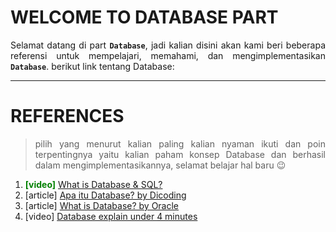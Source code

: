 # WELCOME TO DATABASE PART
<div style="text-align: justify">

Selamat datang di part **`Database`**, jadi kalian disini akan kami beri beberapa referensi untuk mempelajari, memahami, dan mengimplementasikan **`Database`**. berikut link tentang Database:
- - -
# REFERENCES
>pilih yang menurut kalian paling kalian nyaman ikuti dan poin terpentingnya yaitu kalian paham konsep Database dan berhasil dalam mengimplementasikannya, selamat belajar hal baru 😉
1) <span style="color:green">**[video]** </span> [What is Database & SQL?](https://www.youtube.com/watch?v=FR4QIeZaPeM)
2) [article] [Apa itu Database? by Dicoding](https://www.dicoding.com/blog/apa-itu-database/)
3) [article] [What is Database? by Oracle](https://www.oracle.com/database/what-is-database/)
4) [video] [Database explain under 4 minutes](https://www.youtube.com/watch?v=Tk1t3WKK-ZY)
